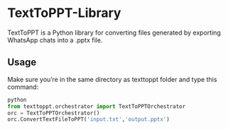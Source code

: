 # TextToPPT-Library

TextToPPT is a Python library for converting files generated by exporting WhatsApp chats into a .pptx file. 

## Usage

Make sure you’re in the same directory as texttoppt folder and type this command:

```python
python
from texttoppt.orchestrator import TextToPPTOrchestrator
orc = TextToPPTOrchestrator()
orc.ConvertTextFileToPPT('input.txt','output.pptx')
```
